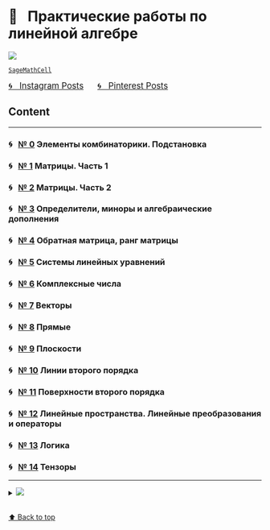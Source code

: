 
# &#x1F4D1; &nbsp; Практические работы по линейной алгебре

<img src="https://render.githubusercontent.com/render/math?math=\mathscr{e^{i \pi} = -1}"></img>

[`SageMathCell`](https://sagecell.sagemath.org)

<a href="https://www.instagram.com/olga.belitskaya/" style="font-size:120%;">&#x1F300; &nbsp; Instagram Posts</a> 
&nbsp; &nbsp; &nbsp; 
<a href="https://www.pinterest.ru/olga_belitskaya/code-style/" style="font-size:120%;">&#x1F300; &nbsp; Pinterest Posts</a>

## Content

---

### &#x1F300; &nbsp; [№ 0](https://olgabelitskaya.github.io/linear_algebra_practice/work0.html) Элементы комбинаторики. Подстановка
### &#x1F300; &nbsp; [№ 1](https://olgabelitskaya.github.io/linear_algebra_practice/work1.html) Матрицы. Часть 1
### &#x1F300; &nbsp; [№ 2](https://olgabelitskaya.github.io/linear_algebra_practice/work2.html) Матрицы. Часть 2
### &#x1F300; &nbsp; [№ 3](https://olgabelitskaya.github.io/linear_algebra_practice/work3.html) Определители, миноры и алгебраические дополнения
### &#x1F300; &nbsp; [№ 4](https://olgabelitskaya.github.io/linear_algebra_practice/work4.html) Обратная матрица, ранг матрицы
### &#x1F300; &nbsp; [№ 5](https://olgabelitskaya.github.io/linear_algebra_practice/work5.html) Системы линейных уравнений
### &#x1F300; &nbsp; [№ 6](https://olgabelitskaya.github.io/linear_algebra_practice/work6.html) Комплексные числа
### &#x1F300; &nbsp; [№ 7](https://olgabelitskaya.github.io/linear_algebra_practice/work7.html) Векторы
### &#x1F300; &nbsp; [№ 8](https://olgabelitskaya.github.io/linear_algebra_practice/work8.html) Прямые
### &#x1F300; &nbsp; [№ 9](https://olgabelitskaya.github.io/linear_algebra_practice/work9.html) Плоскости
### &#x1F300; &nbsp; [№ 10](https://olgabelitskaya.github.io/linear_algebra_practice/work10.html) Линии второго порядка
### &#x1F300; &nbsp; [№ 11](https://olgabelitskaya.github.io/linear_algebra_practice/work11.html) Поверхности второго порядка
### &#x1F300; &nbsp; [№ 12](https://olgabelitskaya.github.io/linear_algebra_practice/work12.html) Линейные пространства. Линейные преобразования и операторы
### &#x1F300; &nbsp; [№ 13](https://olgabelitskaya.github.io/linear_algebra_practice/work13.html) Логика
### &#x1F300; &nbsp; [№ 14](https://olgabelitskaya.github.io/linear_algebra_practice/work14.html) Тензоры

---

<details>
<summary><img src="https://latex.codecogs.com/gif.latex?\mathscr{Notebooks} "/></summary>
    
### [&#x1F4D3; &nbsp; № 0](https://github.com/OlgaBelitskaya/linear_algebra_practice/blob/master/work1_0.ipynb)
### [&#x1F4D3; &nbsp; № 1](https://github.com/OlgaBelitskaya/linear_algebra_practice/blob/master/work1_1.ipynb)
### [&#x1F4D3; &nbsp; № 2](https://github.com/OlgaBelitskaya/linear_algebra_practice/blob/master/work1_2.ipynb)
### [&#x1F4D3; &nbsp; № 3](https://github.com/OlgaBelitskaya/linear_algebra_practice/blob/master/work1_3.ipynb)
### [&#x1F4D3; &nbsp; № 4](https://github.com/OlgaBelitskaya/linear_algebra_practice/blob/master/work1_4.ipynb)
### [&#x1F4D3; &nbsp; № 5](https://github.com/OlgaBelitskaya/linear_algebra_practice/blob/master/work1_5.ipynb)
### [&#x1F4D3; &nbsp; № 6](https://github.com/OlgaBelitskaya/linear_algebra_practice/blob/master/work1_6.ipynb)
### [&#x1F4D3; &nbsp; № 7](https://github.com/OlgaBelitskaya/linear_algebra_practice/blob/master/work1_7.ipynb)
### [&#x1F4D3; &nbsp; № 8](https://github.com/OlgaBelitskaya/linear_algebra_practice/blob/master/work1_8.ipynb)
### [&#x1F4D3; &nbsp; № 9](https://github.com/OlgaBelitskaya/linear_algebra_practice/blob/master/work1_9.ipynb)
### [&#x1F4D3; &nbsp; № 10](https://github.com/OlgaBelitskaya/linear_algebra_practice/blob/master/work1_10.ipynb)
### [&#x1F4D3; &nbsp; № 11](https://github.com/OlgaBelitskaya/linear_algebra_practice/blob/master/work1_11.ipynb)
### [&#x1F4D3; &nbsp; № 12](https://github.com/OlgaBelitskaya/linear_algebra_practice/blob/master/work1_12.ipynb)
### [&#x1F4D3; &nbsp; № 13](https://github.com/OlgaBelitskaya/linear_algebra_practice/blob/master/work1_13.ipynb)
### [&#x1F4D3; &nbsp; № 14](https://github.com/OlgaBelitskaya/linear_algebra_practice/blob/master/work1_14.ipynb)

</details>

<br>[⬆ Back to top](#Content)